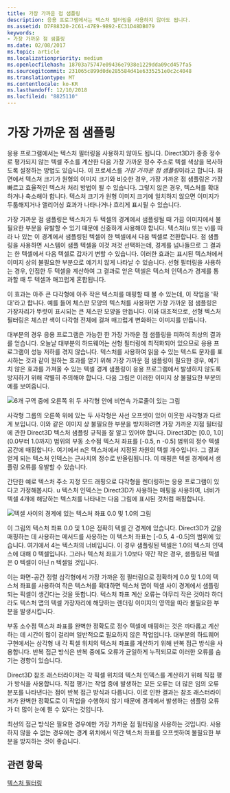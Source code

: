 ```yaml
---
title: 가장 가까운 점 샘플링
description: 응용 프로그램에서는 텍스처 필터링을 사용하지 않아도 됩니다.
ms.assetid: D7F88320-2C61-47E9-9B92-EC31D48DB079
keywords:
- 가장 가까운 점 샘플링
ms.date: 02/08/2017
ms.topic: article
ms.localizationpriority: medium
ms.openlocfilehash: 18703a75747e09436e7938e1229dda09cd457fa5
ms.sourcegitcommit: 231065c899d0de285584d41e6335251e0c2c4048
ms.translationtype: MT
ms.contentlocale: ko-KR
ms.lasthandoff: 12/10/2018
ms.locfileid: "8825110"
---
```

# <a name="span-iddirect3dconceptsnearest-pointsamplingspannearest-point-sampling"></a><span id="direct3dconcepts.nearest-point_sampling"></span>가장 가까운 점 샘플링


응용 프로그램에서는 텍스처 필터링을 사용하지 않아도 됩니다. Direct3D가 종종 정수로 평가되지 않는 텍셀 주소를 계산한 다음 가장 가까운 정수 주소로 텍셀 색상을 복사하도록 설정하는 방법도 있습니다. 이 프로세스를 *가장 가까운 점 샘플링*이라고 합니다. 화면에서 텍스쳐 크기가 원형의 이미지 크기와 비슷한 경우, 가장 가까운 점 샘플링은 가장 빠르고 효율적인 텍스처 처리 방법이 될 수 있습니다. 그렇지 않은 경우, 텍스처를 확대하거나 축소해야 합니다. 텍스처 크기가 원형 이미지 크기에 일치하지 않으면 이미지가 두툼해지거나 앨리어싱 효과가 나타나거나 흐리게 표시될 수 있습니다.

가장 가까운 점 샘플링은 텍스처가 두 텍셀의 경계에서 샘플링될 때 가끔 이미지에서 불필요한 부분을 유발할 수 있기 때문에 신중하게 사용해야 합니다. 텍스처(u 또는 v)를 따라 나 있는 이 경계에서 샘플링된 텍셀이 한 텍셀에서 다음 텍셀로 전환합니다. 점 샘플링을 사용하면 시스템이 샘플 텍셀을 이것 저것 선택하는데, 경계를 넘나들므로 그 결과는 한 텍셀에서 다음 텍셀로 갑자기 변할 수 있습니다. 이러한 효과는 표시된 텍스처에서 이미지 상의 불필요한 부분으로 예기치 않게 나타날 수 있습니다. 선형 필터링을 사용하는 경우, 인접한 두 텍셀을 계산하여 그 결과로 얻은 텍셀은 텍스처 인덱스가 경계를 통과할 때 두 텍셀과 매끄럽게 혼합됩니다.

이 효과는 아주 큰 다각형에 아주 작은 텍스처를 매핑할 때 볼 수 있는데, 이 작업을 '확대'라고 합니다. 예를 들어 체스판 모양의 텍스처를 사용하면 가장 가까운 점 샘플링은 가장자리가 뚜렷이 표시되는 큰 체스판 모양을 만듭니다. 이와 대조적으로, 선형 텍스처 필터링은 체스판 색이 다각형 전체에 걸쳐 매끄럽게 변화하는 이미지를 만듭니다.

대부분의 경우 응용 프로그램은 가능한 한 가장 가까운 점 샘플링을 피하여 최상의 결과를 얻습니다. 오늘날 대부분의 하드웨어는 선형 필터링에 최적화되어 있으므로 응용 프로그램이 성능 저하를 겪지 않습니다. 텍스처를 사용하여 읽을 수 있는 텍스트 문자를 표시하는 것과 같이 원하는 효과를 얻기 위해 가장 가까운 점 샘플링이 필요한 경우, 예기치 않은 효과를 가져올 수 있는 텍셀 경계 샘플링이 응용 프로그램에서 발생하지 않도록 방지하기 위해 각별히 주의해야 합니다. 다음 그림은 이러한 이미지 상 불필요한 부분의 예를 보여줍니다.

![6개 구역 중에 오른쪽 위 두 사각형 안에 비연속 가로줄이 있는 그림](images/ptrtfct.png)

사각형 그룹의 오른쪽 위에 있는 두 사각형은 사선 오프셋이 있어 이웃한 사각형과 다르게 보입니다. 이와 같은 이미지 상 불필요한 부분을 방지하려면 가장 가까운 지점 필터링에 관한 Direct3D 텍스처 샘플링 규칙을 잘 알고 있어야 합니다. Direct3D는 \[0.0, 1.0\](0.0부터 1.0까지) 범위의 부동 소수점 텍스처 좌표를 \[-0.5, n -0.5\] 범위의 정수 텍셀 공간에 매핑합니다. 여기에서 n은 텍스처에서 지정된 차원의 텍셀 개수입니다. 그 결과 얻게 되는 텍스처 인덱스는 근사치의 정수로 반올림됩니다. 이 매핑은 텍셀 경계에서 샘플링 오류를 유발할 수 있습니다.

간단한 예로 텍스처 주소 지정 모드 래핑으로 다각형을 렌더링하는 응용 프로그램이 있다고 가정해봅시다. u 텍스처 인덱스는 Direct3D가 사용하는 매핑을 사용하여, 너비가 텍셀 4개에 해당하는 텍스처를 나타내는 다음 그림에 표시된 것처럼 매핑합니다.

![텍셀 사이의 경계에 있는 텍스처 좌표 0.0 및 1.0의 그림](images/ptsmpprb.png)

이 그림의 텍스처 좌표 0.0 및 1.0은 정확히 텍셀 간 경계에 있습니다. Direct3D가 값을 매핑하는 데 사용하는 메서드를 사용하는 이 텍스처 좌표는 \[-0.5, 4 -0.5\]의 범위에 있습니다. 여기에서 4는 텍스처의 너비입니다. 이 경우 샘플링된 텍셀은 1.0의 텍스처 인덱스에 대해 0 텍셀입니다. 그러나 텍스처 좌표가 1.0보다 약간 작은 경우, 샘플링된 텍셀은 0 텍셀이 아닌 n 텍셀일 것입니다.

이는 화면-공간 정렬 삼각형에서 가장 가까운 점 필터링으로 정확하게 0.0 및 1.0의 텍스처 좌표를 사용하여 작은 텍스처를 확대하면 텍스처 맵이 텍셀 사이 경계에서 샘플링되는 픽셀이 생긴다는 것을 뜻합니다. 텍스처 좌표 계산 오류는 아무리 작은 것이라 하더라도 텍스처 맵의 텍셀 가장자리에 해당하는 렌더링 이미지의 영역을 따라 불필요한 부분을 발생시킵니다.

부동 소수점 텍스처 좌표를 완벽한 정확도로 정수 텍셀에 매핑하는 것은 까다롭고 계산하는 데 시간이 많이 걸리며 일반적으로 필요하지 않은 작업입니다. 대부분의 하드웨어 구현에서는 삼각형 내 각 픽셀 위치의 텍스처 좌표를 계산하기 위해 반복 접근 방식을 사용합니다. 반복 접근 방식은 반복 중에도 오류가 균일하게 누적되므로 이러한 오류를 숨기는 경향이 있습니다.

Direct3D 참조 래스터라이저는 각 픽셀 위치의 텍스처 인덱스를 계산하기 위해 직접 평가 방식을 사용합니다. 직접 평가는 작업 중에 발생하는 모든 오류는 더 많은 임의 오류 분포를 나타낸다는 점이 반복 접근 방식과 다릅니다. 이로 인한 결과는 참조 래스터라이저가 완벽한 정확도로 이 작업을 수행하지 않기 때문에 경계에서 발생하는 샘플링 오류가 더 많이 눈에 띌 수 있다는 것입니다.

최선의 접근 방식은 필요한 경우에만 가장 가까운 점 필터링을 사용하는 것입니다. 사용하지 않을 수 없는 경우에는 경계 위치에서 약간 텍스처 좌표를 오프셋하여 불필요한 부분을 방지하는 것이 좋습니다.

## <a name="span-idrelated-topicsspanrelated-topics"></a><span id="related-topics"></span>관련 항목


[텍스처 필터링](texture-filtering.md)

 

 




